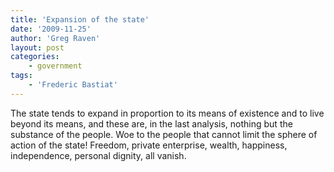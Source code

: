 ```yaml
---
title: 'Expansion of the state'
date: '2009-11-25'
author: 'Greg Raven'
layout: post
categories:
    - government
tags:
    - 'Frederic Bastiat'
---
```


The state tends to expand in proportion to its means of existence and to live beyond its means, and these are, in the last analysis, nothing but the substance of the people. Woe to the people that cannot limit the sphere of action of the state! Freedom, private enterprise, wealth, happiness, independence, personal dignity, all vanish.
